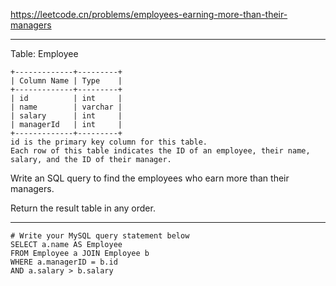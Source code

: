 https://leetcode.cn/problems/employees-earning-more-than-their-managers
***
Table: Employee
```
+-------------+---------+
| Column Name | Type    |
+-------------+---------+
| id          | int     |
| name        | varchar |
| salary      | int     |
| managerId   | int     |
+-------------+---------+
id is the primary key column for this table.
Each row of this table indicates the ID of an employee, their name, salary, and the ID of their manager.
```

Write an SQL query to find the employees who earn more than their managers.

Return the result table in any order.
***
```
# Write your MySQL query statement below
SELECT a.name AS Employee
FROM Employee a JOIN Employee b 
WHERE a.managerID = b.id 
AND a.salary > b.salary
